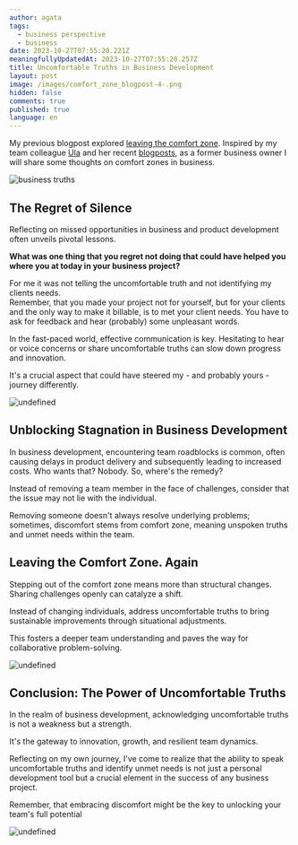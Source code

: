 ```yaml
---
author: agata
tags:
  - business perspective
  - business
date: 2023-10-27T07:55:20.221Z
meaningfullyUpdatedAt: 2023-10-27T07:55:20.257Z
title: Uncomfortable Truths in Business Development
layout: post
image: /images/comfort_zone_blogpost-4-.png
hidden: false
comments: true
published: true
language: en
---
```

My previous blogpost explored [leaving the comfort zone](/blog/stepping-out-of-your-comfort-zone/). Inspired by my team colleague [Ula](https://brightinventions.pl/about-us/ula/) and her recent [blogposts](https://brightinventions.pl/blog/4-interpersonal-skills-that-can-save-your-software-team-time-and-money/), as a former business owner I will share some thoughts on comfort zones in business. 

<div class="image"><img src="/images/comfort_zone_blogpost-4-.png" alt="business truths" title="business truths"  /> </div>

## **The Regret of Silence**

Reflecting on missed opportunities in business and product development often unveils pivotal lessons. 

**What was one thing that you regret not doing that could have helped you where you at today in your business project?**

For me it was not telling the uncomfortable truth and not identifying my clients needs. \
Remember, that you made your project not for yourself, but for your clients and the only way to make it billable, is to met your client needs. You have to ask for feedback and hear (probably) some unpleasant words.

In the fast-paced world, effective communication is key. Hesitating to hear or voice concerns or share uncomfortable truths can slow down progress and innovation. 

It's a crucial aspect that could have steered my - and probably yours - journey differently.

<div class="image"><img src="/images/7e0c1ff5-a2b1-42e1-babd-d119cb313565.webp" alt="undefined" title="undefined"  /> </div>

## **Unblocking Stagnation in Business Development**

In business development, encountering team roadblocks is common, often causing delays in product delivery and subsequently leading to increased costs. Who wants that? Nobody. So, where's the remedy?

Instead of removing a team member in the face of challenges, consider that the issue may not lie with the individual. 

Removing someone doesn't always resolve underlying problems; sometimes, discomfort stems from comfort zone, meaning unspoken truths and unmet needs within the team.

## **Leaving the Comfort Zone. Again**

Stepping out of the comfort zone means more than structural changes. Sharing challenges openly can catalyze a shift. 

Instead of changing individuals, address uncomfortable truths to bring sustainable improvements through situational adjustments. 

This fosters a deeper team understanding and paves the way for collaborative problem-solving.

<div class="image"><img src="/images/teamwork-quotes-abraham-lincoln.png" alt="undefined" title="undefined"  /> </div>

## **Conclusion: The Power of Uncomfortable Truths**

In the realm of business development, acknowledging uncomfortable truths is not a weakness but a strength. 

It's the gateway to innovation, growth, and resilient team dynamics. 

Reflecting on my own journey, I've come to realize that the ability to speak uncomfortable truths and identify unmet needs is not just a personal development tool but a crucial element in the success of any business project.

Remember, that embracing discomfort might be the key to unlocking your team's full potential

<div class="image"><img src="/images/73v1na.jpg" alt="undefined" title="undefined"  /> </div>